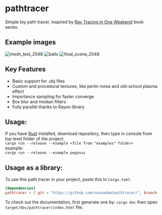 # pathtracer
Simple toy path tracer, inspired by [Ray Tracing in One Weekend](https://raytracing.github.io/) book series.

## Example images
![mesh_test_2048](https://user-images.githubusercontent.com/66559370/104132481-d38a3680-537d-11eb-8baa-6e11b2caa444.jpg)
![balls](https://user-images.githubusercontent.com/66559370/104132504-f61c4f80-537d-11eb-9577-020fb06e181d.jpg)
![final_scene_2048](https://user-images.githubusercontent.com/66559370/104132491-e270e900-537d-11eb-8344-a129cb362f14.jpg)

## Key Features
* Basic support for .obj files
* Custom and procedural textures, like perlin noise and old-school plasma effect
* Importance sampling for faster converge
* Box blur and median filters
* Fully parallel thanks to Rayon library

## Usage: 
If you have [Rust](https://www.rust-lang.org/learn/get-started) installed, download repository, then type in console from top level folder of the project:  
`cargo run --release --example <file from "examples" folder>`  
example:  
`cargo run --release --example pegasus`

## Usage as a library:
To use this path tracer in your project, paste this to `Cargo.toml`:
```toml
[dependencies]
pathtracer = { git = "https://github.com/nouvadam/pathtracer/", branch = "main"}
```
To check out the documentation, first generate one by:
`cargo doc`
then open `target/doc/pathtracer/index.html` file.